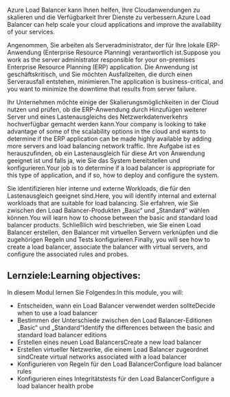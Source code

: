 <span data-ttu-id="73ba6-101">Azure Load Balancer kann Ihnen helfen, Ihre Cloudanwendungen zu skalieren und die Verfügbarkeit Ihrer Dienste zu verbessern.</span><span class="sxs-lookup"><span data-stu-id="73ba6-101">Azure Load Balancer can help scale your cloud applications and improve the availability of your services.</span></span>

<span data-ttu-id="73ba6-102">Angenommen, Sie arbeiten als Serveradministrator, der für Ihre lokale ERP-Anwendung (Enterprise Resource Planning) verantwortlich ist.</span><span class="sxs-lookup"><span data-stu-id="73ba6-102">Suppose you work as the server administrator responsible for your on-premises Enterprise Resource Planning (ERP) application.</span></span> <span data-ttu-id="73ba6-103">Die Anwendung ist geschäftskritisch, und Sie möchten Ausfallzeiten, die durch einen Serverausfall entstehen, minimieren.</span><span class="sxs-lookup"><span data-stu-id="73ba6-103">The application is business-critical, and you want to minimize the downtime that results from server failure.</span></span>

<span data-ttu-id="73ba6-104">Ihr Unternehmen möchte einige der Skalierungsmöglichkeiten in der Cloud nutzen und prüfen, ob die ERP-Anwendung durch Hinzufügen weiterer Server und eines Lastenausgleichs des Netzwerkdatenverkehrs hochverfügbar gemacht werden kann.</span><span class="sxs-lookup"><span data-stu-id="73ba6-104">Your company is looking to take advantage of some of the scalability options in the cloud and wants to determine if the ERP application can be made highly available by adding more servers and load balancing network traffic.</span></span> <span data-ttu-id="73ba6-105">Ihre Aufgabe ist es herauszufinden, ob ein Lastenausgleich für diese Art von Anwendung geeignet ist und falls ja, wie Sie das System bereitstellen und konfigurieren.</span><span class="sxs-lookup"><span data-stu-id="73ba6-105">Your job is to determine if a load balancer is appropriate for this type of application, and if so, how to deploy and configure the system.</span></span>

<span data-ttu-id="73ba6-106">Sie identifizieren hier interne und externe Workloads, die für den Lastenausgleich geeignet sind.</span><span class="sxs-lookup"><span data-stu-id="73ba6-106">Here, you will identify internal and external workloads that are suitable for load balancing.</span></span> <span data-ttu-id="73ba6-107">Sie erfahren, wie Sie zwischen den Load Balancer-Produkten „Basic“ und „Standard“ wählen können.</span><span class="sxs-lookup"><span data-stu-id="73ba6-107">You will learn how to choose between the basic and standard load balancer products.</span></span> <span data-ttu-id="73ba6-108">Schließlich wird beschrieben, wie Sie einen Load Balancer erstellen, den Balancer mit virtuellen Servern verknüpfen und die zugehörigen Regeln und Tests konfigurieren.</span><span class="sxs-lookup"><span data-stu-id="73ba6-108">Finally, you will see how to create a load balancer, associate the balancer with virtual servers, and configure the associated rules and probes.</span></span>

## <a name="learning-objectives"></a><span data-ttu-id="73ba6-109">Lernziele:</span><span class="sxs-lookup"><span data-stu-id="73ba6-109">Learning objectives:</span></span>

<span data-ttu-id="73ba6-110">In diesem Modul lernen Sie Folgendes:</span><span class="sxs-lookup"><span data-stu-id="73ba6-110">In this module, you will:</span></span>
- <span data-ttu-id="73ba6-111">Entscheiden, wann ein Load Balancer verwendet werden sollte</span><span class="sxs-lookup"><span data-stu-id="73ba6-111">Decide when to use a load balancer</span></span>
- <span data-ttu-id="73ba6-112">Bestimmen der Unterschiede zwischen den Load Balancer-Editionen „Basic“ und „Standard“</span><span class="sxs-lookup"><span data-stu-id="73ba6-112">Identify the differences between the basic and standard load balancer editions</span></span>
- <span data-ttu-id="73ba6-113">Erstellen eines neuen Load Balancers</span><span class="sxs-lookup"><span data-stu-id="73ba6-113">Create a new load balancer</span></span>
- <span data-ttu-id="73ba6-114">Erstellen virtueller Netzwerke, die einem Load Balancer zugeordnet sind</span><span class="sxs-lookup"><span data-stu-id="73ba6-114">Create virtual networks associated with a load balancer</span></span>
- <span data-ttu-id="73ba6-115">Konfigurieren von Regeln für den Load Balancer</span><span class="sxs-lookup"><span data-stu-id="73ba6-115">Configure load balancer rules</span></span>
- <span data-ttu-id="73ba6-116">Konfigurieren eines Integritätstests für den Load Balancer</span><span class="sxs-lookup"><span data-stu-id="73ba6-116">Configure a load balancer health probe</span></span>